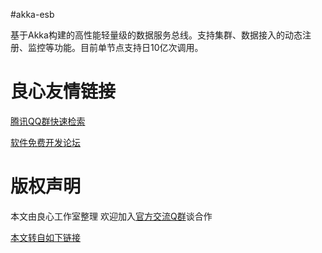 #akka-esb

基于Akka构建的高性能轻量级的数据服务总线。支持集群、数据接入的动态注册、监控等功能。目前单节点支持日10亿次调用。


 # 良心友情链接

[腾讯QQ群快速检索](http://u.720life.cn/s/8cf73f7c)

[软件免费开发论坛](http://u.720life.cn/s/bbb01dc0)

# 版权声明 

本文由良心工作室整理 欢迎加入[官方交流Q群](https://u.720life.cn/s/f2316816)谈合作

[本文转自如下链接](http://u.720life.cn/g/2e71d0f0a5c601172267ba20d3a43c6e6f43623307bdbab0dc394fb20c07fbdea9eec1c625ed9f1d203d1062b673cd1e8c9475ecf80a765985df60e534ec57e5)